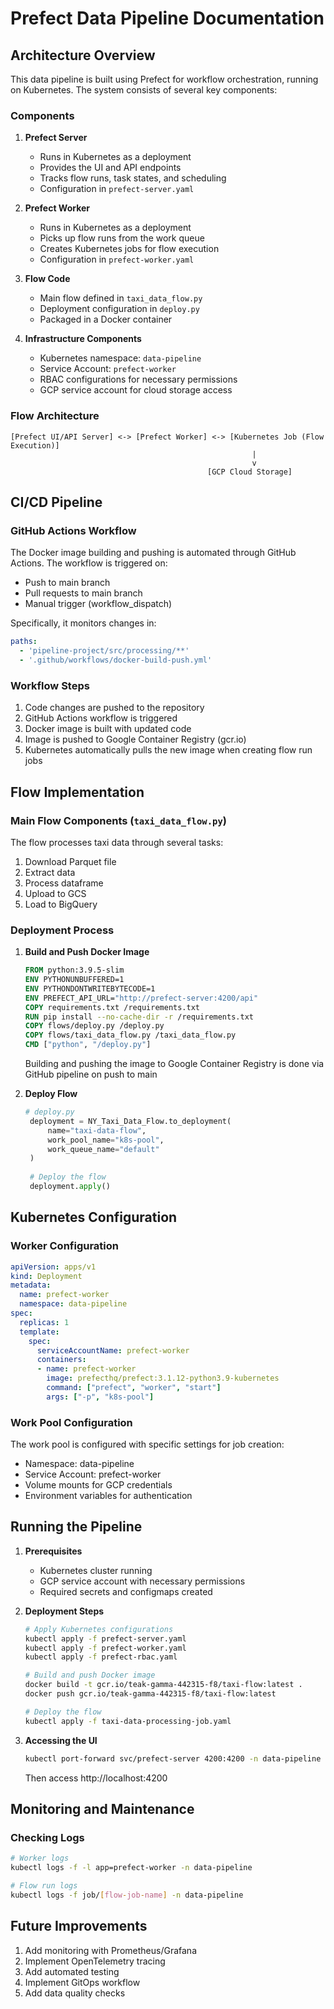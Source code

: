 # Prefect Data Pipeline Documentation

## Architecture Overview

This data pipeline is built using Prefect for workflow orchestration, running on Kubernetes. The system consists of several key components:

### Components

1. **Prefect Server**
   - Runs in Kubernetes as a deployment
   - Provides the UI and API endpoints
   - Tracks flow runs, task states, and scheduling
   - Configuration in `prefect-server.yaml`

2. **Prefect Worker**
   - Runs in Kubernetes as a deployment
   - Picks up flow runs from the work queue
   - Creates Kubernetes jobs for flow execution
   - Configuration in `prefect-worker.yaml`

3. **Flow Code**
   - Main flow defined in `taxi_data_flow.py`
   - Deployment configuration in `deploy.py`
   - Packaged in a Docker container

4. **Infrastructure Components**
   - Kubernetes namespace: `data-pipeline`
   - Service Account: `prefect-worker`
   - RBAC configurations for necessary permissions
   - GCP service account for cloud storage access

### Flow Architecture

```
[Prefect UI/API Server] <-> [Prefect Worker] <-> [Kubernetes Job (Flow Execution)]
                                                      |
                                                      v
                                            [GCP Cloud Storage]
```

## CI/CD Pipeline

### GitHub Actions Workflow

The Docker image building and pushing is automated through GitHub Actions. The workflow is triggered on:
- Push to main branch
- Pull requests to main branch
- Manual trigger (workflow_dispatch)

Specifically, it monitors changes in:
```yaml
paths:
  - 'pipeline-project/src/processing/**'
  - '.github/workflows/docker-build-push.yml'
```

### Workflow Steps
1. Code changes are pushed to the repository
2. GitHub Actions workflow is triggered
3. Docker image is built with updated code
4. Image is pushed to Google Container Registry (gcr.io)
5. Kubernetes automatically pulls the new image when creating flow run jobs

## Flow Implementation

### Main Flow Components (`taxi_data_flow.py`)

The flow processes taxi data through several tasks:

1. Download Parquet file
2. Extract data
3. Process dataframe
4. Upload to GCS
5. Load to BigQuery

### Deployment Process

1. **Build and Push Docker Image**
   ```dockerfile
   FROM python:3.9.5-slim
   ENV PYTHONUNBUFFERED=1
   ENV PYTHONDONTWRITEBYTECODE=1
   ENV PREFECT_API_URL="http://prefect-server:4200/api"
   COPY requirements.txt /requirements.txt
   RUN pip install --no-cache-dir -r /requirements.txt
   COPY flows/deploy.py /deploy.py
   COPY flows/taxi_data_flow.py /taxi_data_flow.py
   CMD ["python", "/deploy.py"]
   ```
   Building and pushing the image to Google Container Registry is done via GitHub pipeline on push to main

2. **Deploy Flow**
   ```python
   # deploy.py
    deployment = NY_Taxi_Data_Flow.to_deployment(
        name="taxi-data-flow",
        work_pool_name="k8s-pool",
        work_queue_name="default"
    )
    
    # Deploy the flow
    deployment.apply()
   ```

## Kubernetes Configuration

### Worker Configuration

```yaml
apiVersion: apps/v1
kind: Deployment
metadata:
  name: prefect-worker
  namespace: data-pipeline
spec:
  replicas: 1
  template:
    spec:
      serviceAccountName: prefect-worker
      containers:
      - name: prefect-worker
        image: prefecthq/prefect:3.1.12-python3.9-kubernetes
        command: ["prefect", "worker", "start"]
        args: ["-p", "k8s-pool"]
```

### Work Pool Configuration

The work pool is configured with specific settings for job creation:
- Namespace: data-pipeline
- Service Account: prefect-worker
- Volume mounts for GCP credentials
- Environment variables for authentication

## Running the Pipeline

1. **Prerequisites**
   - Kubernetes cluster running
   - GCP service account with necessary permissions
   - Required secrets and configmaps created

2. **Deployment Steps**
   ```bash
   # Apply Kubernetes configurations
   kubectl apply -f prefect-server.yaml
   kubectl apply -f prefect-worker.yaml
   kubectl apply -f prefect-rbac.yaml

   # Build and push Docker image
   docker build -t gcr.io/teak-gamma-442315-f8/taxi-flow:latest .
   docker push gcr.io/teak-gamma-442315-f8/taxi-flow:latest

   # Deploy the flow
   kubectl apply -f taxi-data-processing-job.yaml
   ```

3. **Accessing the UI**
   ```bash
   kubectl port-forward svc/prefect-server 4200:4200 -n data-pipeline
   ```
   Then access http://localhost:4200

## Monitoring and Maintenance

### Checking Logs
```bash
# Worker logs
kubectl logs -f -l app=prefect-worker -n data-pipeline

# Flow run logs
kubectl logs -f job/[flow-job-name] -n data-pipeline
```


## Future Improvements

1. Add monitoring with Prometheus/Grafana
2. Implement OpenTelemetry tracing
3. Add automated testing
4. Implement GitOps workflow
5. Add data quality checks
